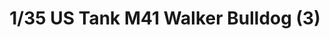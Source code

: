 ---
layout: product
title: "1/35 US Tank M41 Walker Bulldog (3)"
price: "1600" 
desc: "Maketa"
img_path: "/assets/img/35055.jpg"
brand: "N/A"
available: false
special_offer: false
new: false
soon: false
cat: "010000"
subcat: "010300"
subsubcat: "0N/A"
sifra: "35055"
popular: true
---